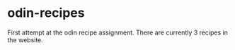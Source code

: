 # odin-recipes
First attempt at the odin recipe assignment.
There are currently 3 recipes in the website.